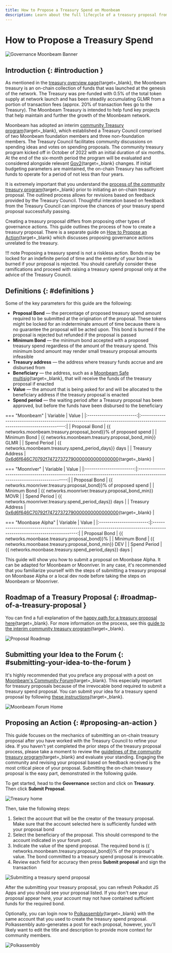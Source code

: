 ```yaml
---
title: How to Propose a Treasury Spend on Moonbeam
description: Learn about the full lifecycle of a treasury proposal from initial proposal on Moonbeam's Community forum to initiating the on-chain treasury spend with a bond.
---
```


# How to Propose a Treasury Spend

![Governance Moonbeam Banner](/images/tokens/governance/treasury-proposals/treasury-proposal-banner.png)

## Introduction {: #introduction } 

As mentioned in the [treasury overview page](/learn/features/governance/#definitions){target=_blank}, the Moonbeam treasury is an on-chain collection of funds that was launched at the genesis of the network. The Treasury was pre-funded with 0.5% of the total token supply at network launch and has been steadily accumulating GLMR from a portion of transaction fees (approx. 20% of transaction fees go to the Treasury). The Moonbeam Treasury is intended to help fund key projects that help maintain and further the growth of the Moonbeam network.

Moonbeam has adopted an interim [community Treasury program](https://github.com/moonbeam-foundation/treasury/blob/main/interim/interim_treasury_proposal.md){target=_blank}, which established a Treasury Council comprised of two Moonbeam foundation members and three non-foundation members. The Treasury Council facilitates community discussions on spending ideas and votes on spending proposals. The community treasury program kicked off in October of 2022 with an initial duration of six months. At the end of the six-month period the program will be evaluated and considered alongside relevant [Gov2](https://moonbeam.network/blog/opengov/){target=_blank} changes. If initial budgeting parameters are maintained, the on-chain Treasury has sufficient funds to operate for a period of not less than four years. 

It is extremely important that you understand the [process of the community treasury program](https://github.com/moonbeam-foundation/treasury/blob/main/interim/interim_treasury_proposal.md){target=_blank} prior to initiating an on-chain treasury proposal. The outlined process allows for revisions based on feedback provided by the Treasury Council. Thoughtful interation based on feedback from the Treasury Council can improve the chances of your treasury spend proposal successfully passing. 

Creating a treasury proposal differs from proposing other types of governance actions. This guide outlines the process of how to create a treasury proposal. There is a separate guide on [How to Propose an Action](/tokens/governance/proposals/){target=_blank} which discusses proposing governance actions unrelated to the treasury.

!!! note
    Proposing a treasury spend is not a riskless action. Bonds may be locked for an indefinite period of time and the entirety of your bond is burned if your proposal is rejected. You should carefully consider these ramifications and proceed with raising a treasury spend proposal only at the advice of the Treasury Council.

## Definitions {: #definitions } 

Some of the key parameters for this guide are the following:

 - **Proposal Bond** — the percentage of proposed treasury spend amount required to be submitted at the origination of the proposal. These tokens might be locked for an indeterminate amount of time because there is no guarantee the proposal will be acted upon. This bond is burned if the proposal is rejected but refunded if the proposal is passed
 - **Minimum Bond** — the minimum bond accepted with a proposed treasury spend regardless of the amount of the treasury spend. This minimum bond amount may render small treasury proposal amounts infeasible
 - **Treasury address** — the address where treasury funds accrue and are disbursed from
 - **Beneficiary** — the address, such as a [Moonbeam Safe multisig](/tokens/manage/multisig-safe/){target=_blank}, that will receive the funds of the treasury proposal if enacted
 - **Value** — the amount that is being asked for and will be allocated to the beneficiary address if the treasury proposal is enacted
 - **Spend period** — the waiting period after a Treasury proposal has been approved, but before the funds have been disbursed to the beneficiary

=== "Moonbeam"
    |         Variable         |                                                          Value                                                          |
    |:------------------------:|:-----------------------------------------------------------------------------------------------------------------------:|
    |      Proposal Bond       | {{ networks.moonbeam.treasury.proposal_bond}}% of proposed spend  |
    |     Minimum Bond     |   {{ networks.moonbeam.treasury.proposal_bond_min}} GLMR |
    |     Spend Period     |   {{ networks.moonbeam.treasury.spend_period_days}} days |
    |     Treasury Address     |   [0x6d6f646C70792f74727372790000000000000000](https://moonscan.io/address/0x6d6f646C70792f74727372790000000000000000){target=_blank} |

=== "Moonriver"
    |         Variable         |                                                           Value                                                           |
    |:------------------------:|:-------------------------------------------------------------------------------------------------------------------------:|
    |      Proposal Bond       | {{ networks.moonriver.treasury.proposal_bond}}% of proposed spend  |
    |     Minimum Bond     |   {{ networks.moonriver.treasury.proposal_bond_min}} MOVR |
    |     Spend Period     |   {{ networks.moonriver.treasury.spend_period_days}} days |
    |     Treasury Address     |   [0x6d6f646C70792f74727372790000000000000000](https://moonriver.moonscan.io/address/0x6d6f646C70792f74727372790000000000000000){target=_blank} |
    
=== "Moonbase Alpha"
    |         Variable         |                                                          Value                                                          |
    |:------------------------:|:-----------------------------------------------------------------------------------------------------------------------:|
    |      Proposal Bond       | {{ networks.moonbase.treasury.proposal_bond}}%  |
    |     Minimum Bond     |   {{ networks.moonbase.treasury.proposal_bond_min}} DEV |
    |     Spend Period     |   {{ networks.moonbase.treasury.spend_period_days}} days |


This guide will show you how to submit a proposal on Moonbase Alpha. It can be adapted for Moonbeam or Moonriver. In any case, it's recommended that you familiarize yourself with the steps of submitting a treasury proposal on Moonbase Alpha or a local dev node before taking the steps on Moonbeam or Moonriver. 

## Roadmap of a Treasury Proposal {: #roadmap-of-a-treasury-proposal } 

You can find a full explanation of the [happy path for a treasury proposal here](/learn/features/treasury/){target=_blank}. For more information on the process, see this [guide to the interim community treasury program](https://github.com/moonbeam-foundation/treasury/blob/main/interim/interim_treasury_proposal.md){target=_blank}.

![Proposal Roadmap](/images/tokens/governance/treasury-proposals/treasury-proposal-roadmap.png)

## Submitting your Idea to the Forum {: #submitting-your-idea-to-the-forum }

It's highly recommended that you preface any proposal with a post on [Moonbeam's Community Forum](https://forum.moonbeam.foundation/){target=_blank}. This especially important for treasury proposals because of the irrevocable bond required to submit a treasury spend proposal. You can submit your idea for a treasury spend proposal by following [these instructions](https://moonbeam.network/blog/using-moonbeam-community-forum/){target=_blank}. 

![Moonbeam Forum Home](/images/tokens/governance/treasury-proposals/treasury-proposal-1.png)

## Proposing an Action {: #proposing-an-action } 

This guide focuses on the mechanics of submitting an on-chain treasury proposal after you have worked with the Treasury Council to refine your idea. If you haven't yet completed the prior steps of the treasury proposal process, please take a moment to review the [guidelines of the community treasury program](https://github.com/moonbeam-foundation/treasury/blob/main/interim/interim_treasury_proposal.md){target=_blank} and evaluate your standing. Engaging the community and revising your proposal based on feedback received is the most critical piece of your proposal. Submitting the on-chain treasury proposal is the easy part, demonstrated in the following guide. 

To get started, head to the **Governance** section and click on **Treasury**. Then click **Submit Proposal**.

![Treasury home](/images/tokens/governance/treasury-proposals/treasury-proposal-2.png)

Then, take the following steps:

1. Select the account that will be the creator of the treasury proposal. Make sure that the account selected here is sufficiently funded with your proposal bond
2. Select the beneficiary of the proposal. This should correspond to the account indicated in your forum post.
3. Indicate the value of the spend proposal. The required bond is {{ networks.moonbeam.treasury.proposal_bond}}% of the proposal's value. The bond committed to a treasury spend proposal is irrevocable. 
4. Review each field for accuracy then press **Submit proposal** and sign the transaction

![Submitting a treasury spend proposal](/images/tokens/governance/treasury-proposals/treasury-proposal-3.png)

After the submitting your treasury proposal, you can refresh Polkadot JS Apps and you should see your proposal listed. If you don't see your proposal appear here, your account may not have contained sufficient funds for the required bond. 

Optionally, you can login now to [Polkassembly](https://moonbeam.polkassembly.network/){target=_blank} with the same account that you used to create the treasury spend proposal. Polkassembly auto-generates a post for each proposal, however, you'll likely want to edit the title and description to provide more context for community members. 

![Polkassembly](/images/tokens/governance/treasury-proposals/treasury-proposal-4.png)
